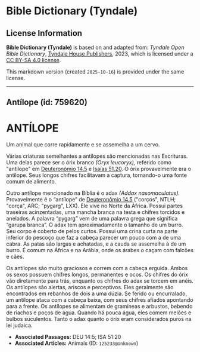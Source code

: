 # Bible Dictionary (Tyndale)

## License Information

**Bible Dictionary (Tyndale)** is based on and adapted from: _Tyndale Open Bible Dictionary_, [Tyndale House Publishers](https://tyndaleopenresources.com/), 2023, which is licensed under a [CC BY-SA 4.0 license](https://creativecommons.org/licenses/by-sa/4.0/legalcode.en).

This markdown version (created `2025-10-16`) is provided under the same license.



--------------------------------

## Antílope (id: 759620)

ANTÍLOPE
========

Um animal que corre rapidamente e se assemelha a um cervo.

Várias criaturas semelhantes a antílopes são mencionadas nas Escrituras. Uma delas parece ser o órix branco *(Oryx leucoryx),* referido como "antílope" em [Deuteronômio 14\.5](https://ref.ly/Deut14:5) e [Isaías 51\.20](https://ref.ly/Isa51:20). O órix provavelmente era o antílope. Seus longos chifres facilitavam a captura, tornando\-o uma fonte comum de alimento.

Outro antílope mencionado na Bíblia é o adax *(Addax nasomaculatus).* Provavelmente é o “antílope” de [Deuteronômio 14\.5](https://ref.ly/Deut14:5) ("corços", NTLH; "corça", ARC; "pygarg", LXX). Ele vive no Norte da África. Possui partes traseiras acinzentadas, uma mancha branca na testa e chifres torcidos e anelados. A palavra “pygarg” vem de uma palavra grega que significa “garupa branca”. O adax tem aproximadamente o tamanho de um burro. Seu corpo é coberto de pelos curtos. Possui uma crina curta na parte inferior do pescoço que faz a cabeça parecer um pouco com a de uma cabra. As patas são largas e achatadas, e a cauda se assemelha à de um burro. É comum na África e na Arábia, onde os árabes o caçam com falcões e cães.

Os antílopes são muito graciosos e correm com a cabeça erguida. Ambos os sexos possuem chifres longos, permanentes e ocos. Os chifres do órix vão diretamente para trás, enquanto os chifres do adax se torcem em anéis. Os antílopes são alertas, ariscos e perceptivos. Eles geralmente são encontrados em rebanhos de dois a uma dúzia. Se ferido ou encurralado, um antílope ataca com a cabeça baixa, com seus chifres afiados apontando para a frente. Os antílopes se alimentam de gramíneas e arbustos, bebendo de riachos e poços de água. Quando há pouca água, eles comem melões e bulbos suculentos. Tanto o adax quanto o órix eram considerados puros na lei judaica.

* **Associated Passages:** DEU 14:5; ISA 51:20
* **Associated Articles:** Animais (ID: `125233@Unknown`)


